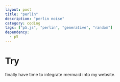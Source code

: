 ```yaml
---
layout: post
title: "perlin"
description: "perlin noise"
category: coding
tags: ["p5.js", "perlin", "generative", "random"]
dependency:
  - p5
---
```


# Try

finally have time to integrate mermaid into my website.

<div class="p5-sketch" id="perlin-canvas1">
    <script type="text/javascript" src="./perlin.js"></script>
</div>

